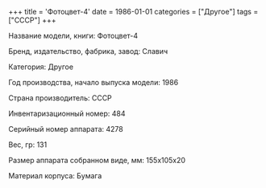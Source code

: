 +++
title = 'Фотоцвет-4'
date = 1986-01-01
categories = ["Другое"]
tags = ["СССР"]
+++

Название модели, книги: Фотоцвет-4

Бренд, издательство, фабрика, завод: Славич

Категория: Другое

Год производства, начало выпуска модели: 1986

Страна производитель: СССР

Инвентаризационный номер: 484

Серийный номер аппарата: 4278

Вес, гр: 131

Размер аппарата  собранном виде, мм: 155х105х20

Материал корпуса: Бумага


